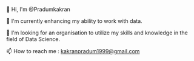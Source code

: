 👋 Hi, I'm @Pradumkakran

🌱 I'm currently enhancing my ability to work with data.

👯 I'm looking for an organisation to utilize my skills and knowledge in the field of Data Science.

📫 How to reach me : kakranpradum1999@gmail.com

<!---
PradumKakran/PradumKakran is a ✨ special ✨ repository because its `README.md` (this file) appears on your GitHub profile.
You can click the Preview link to take a look at your changes.
--->
